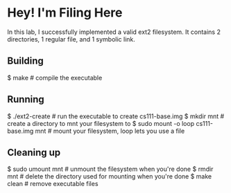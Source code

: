 # Hey! I'm Filing Here

In this lab, I successfully implemented a valid ext2 filesystem.
It contains 2 directories, 1 regular file, and 1 symbolic link.

## Building

$ make # compile the executable

## Running

$ ./ext2-create # run the executable to create cs111-base.img
$ mkdir mnt # create a directory to mnt your filesystem to
$ sudo mount -o loop cs111-base.img mnt # mount your filesystem, loop lets you use a file


## Cleaning up

$ sudo umount mnt # unmount the filesystem when you're done
$ rmdir mnt # delete the directory used for mounting when you're done
$ make clean # remove executable files

